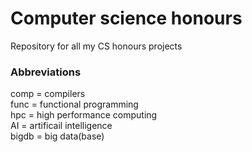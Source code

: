 # Computer science honours

Repository for all my CS honours projects

### Abbreviations  
comp = compilers  
func = functional programming  
hpc = high performance computing  
AI = artificail intelligence  
bigdb = big data(base)
